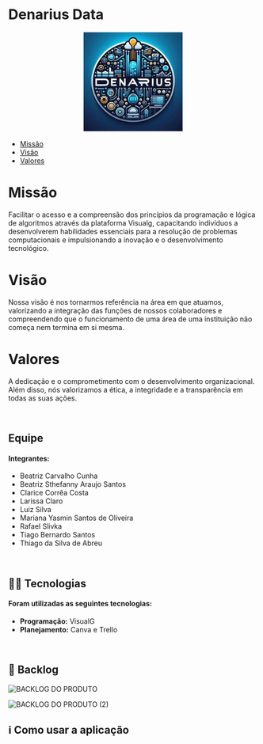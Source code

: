 # Denarius Data

<div align="center">
 <img src="./Logo.png"/>
</div>




* [Missão](#missão)
* [Visão](#visão)
* [Valores](#valores)

# Missão

Facilitar o acesso e a compreensão dos princípios da programação e lógica de algoritmos através da plataforma Visualg, capacitando indivíduos a desenvolverem habilidades essenciais para a resolução de problemas computacionais e impulsionando a inovação e o desenvolvimento tecnológico.

# Visão

Nossa visão é nos tornarmos referência na área em que atuamos, valorizando a integração das funções de nossos colaboradores e compreendendo que o funcionamento de uma área de uma instituição não começa nem termina em si mesma.

# Valores

A dedicação e o comprometimento com o desenvolvimento organizacional. Além disso, nós valorizamos a ética, a integridade e a transparência em todas as suas ações.


<br>

##  Equipe

#### **Integrantes:** 
- Beatriz Carvalho Cunha
- Beatriz Sthefanny Araujo Santos
- Clarice Corrêa Costa
- Larissa Claro
- Luiz Silva
- Mariana Yasmin Santos de Oliveira
- Rafael Slivka
- Tiago Bernardo Santos
- Thiago da Silva de Abreu

<br>

## 👨‍💻 Tecnologias

#### Foram utilizadas as seguintes tecnologias:

- **Programação:** VisualG
- **Planejamento:** Canva e Trello

<br>

## 📃 Backlog



![BACKLOG DO PRODUTO](https://github.com/DenariusData/API-1sem/assets/163482399/2827e643-b8bc-43f5-9153-003ca8f60e2b)

![BACKLOG DO PRODUTO (2)](https://github.com/DenariusData/API-1sem/assets/163482399/de10d0aa-0d2c-48d1-8aa2-9824bdeeb929)



## ℹ️ Como usar a aplicação


